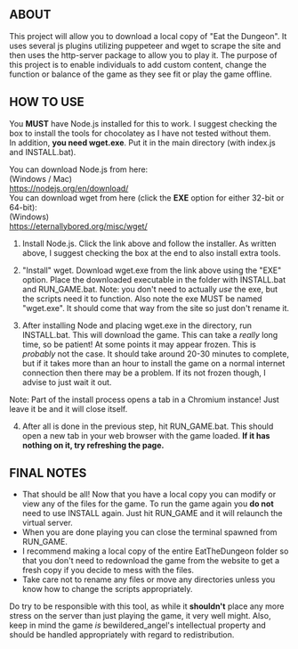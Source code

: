 <h2>ABOUT</h2>
This project will allow you to download a local copy of "Eat the Dungeon". It uses several js plugins utilizing puppeteer and wget to scrape the site and then uses the http-server package to allow you to play it. The purpose of this project is to enable individuals to add custom content, change the function or balance of the game as they see fit or play the game offline.

<h2>HOW TO USE</h2>

You **MUST** have Node.js installed for this to work. I suggest checking the box to install the tools for chocolatey as I have not tested without them.<br>
In addition, **you need wget.exe**. Put it in the main directory (with index.js and INSTALL.bat).

You can download Node.js from here:<br>
(Windows / Mac) <br>
https://nodejs.org/en/download/ <br>
You can download wget from here (click the **EXE** option for either 32-bit or 64-bit):<br>
(Windows) <br>
https://eternallybored.org/misc/wget/ <br>

1. Install Node.js. Click the link above and follow the installer. As written above, I suggest checking the box at the end to also install extra tools.

2. "Install" wget. Download wget.exe from the link above using the "EXE" option. Place the downloaded executable in the folder with INSTALL.bat and RUN_GAME.bat. Note: you don't need to actually _use_ the exe, but the scripts need it to function. Also note the exe MUST be named "wget.exe". It should come that way from the site so just don't rename it.

3. After installing Node and placing wget.exe in the directory, run INSTALL.bat. This will download the game. This can take a *really* long time, so be patient! At some points it may appear frozen. This is *probably* not the case. It should take around 20-30 minutes to complete, but if it takes more than an hour to install the game on a normal internet connection then there may be a problem. If its not frozen though, I advise to just wait it out. 

Note: Part of the install process opens a tab in a Chromium instance! Just leave it be and it will close itself.

4. After all is done in the previous step, hit RUN_GAME.bat. This should open a new tab in your web browser with the game loaded. **If it has nothing on it, try refreshing the page.**

<h2>FINAL NOTES</h2>

* That should be all! Now that you have a local copy you can modify or view any of the files for the game. To run the game again you **do not** need to use INSTALL again. Just hit RUN_GAME and it will relaunch the virtual server. 
* When you are done playing you can close the terminal spawned from RUN_GAME.
* I recommend making a local copy of the entire EatTheDungeon folder so that you don't need to redownload the game from the website to get a fresh copy if you decide to mess with the files. 
* Take care not to rename any files or move any directories unless you know how to change the scripts appropriately.

Do try to be responsible with this tool, as while it <b>shouldn't</b> place any more stress on the server than just playing the game, it very well might. Also, keep in mind the game _is_ bewildered_angel's intellectual property and should be handled appropriately with regard to redistribution.
